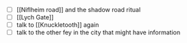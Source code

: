 - [ ] [[Niflheim road]] and the shadow road ritual
- [ ] [[Lych Gate]]
- [ ] talk to [[Knuckletooth]] again
- [ ] talk to the other fey in the city that might have information